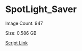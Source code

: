 # SpotLight_Saver

Image Count: 947

Size: 0.586 GB

[Script Link](https://github.com/liuyal/Archive/blob/master/Python/Utilities/Miscellaneous/spotlight_saver.py)